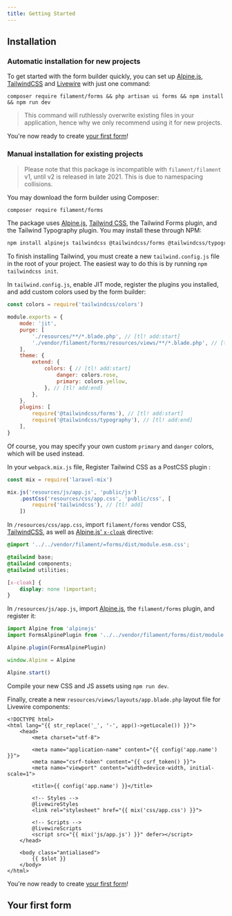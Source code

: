 ```yaml
---
title: Getting Started
---
```


## Installation

### Automatic installation for new projects

To get started with the form builder quickly, you can set up [Alpine.js](https://alpinejs.dev), [TailwindCSS](https://tailwindcss.com) and [Livewire](https://laravel-livewire.com) with just one command:

```
composer require filament/forms && php artisan ui forms && npm install && npm run dev
```

> This command will ruthlessly overwrite existing files in your application, hence why we only recommend using it for new projects.

You're now ready to create [your first form](#your-first-form)!

### Manual installation for existing projects

> Please note that this package is incompatible with `filament/filament` v1, until v2 is released in late 2021. This is due to namespacing collisions.

You may download the form builder using Composer:

```bash
composer require filament/forms
```

The package uses [Alpine.js](https://alpinejs.dev),  [Tailwind CSS](https://tailwindcss.com), the Tailwind Forms plugin, and the Tailwind Typography plugin. You may install these through NPM:

```bash
npm install alpinejs tailwindcss @tailwindcss/forms @tailwindcss/typography --save-dev
```

To finish installing Tailwind, you must create a new `tailwind.config.js` file in the root of your project. The easiest way to do this is by running `npm tailwindcss init`.

In `tailwind.config.js`, enable JIT mode, register the plugins you installed, and add custom colors used by the form builder:

```js
const colors = require('tailwindcss/colors')

module.exports = {
    mode: 'jit',
    purge: [
        './resources/**/*.blade.php', // [tl! add:start]
        './vendor/filament/forms/resources/views/**/*.blade.php', // [tl! add:end]
    ],
    theme: {
        extend: {
            colors: { // [tl! add:start]
                danger: colors.rose,
                primary: colors.yellow,
            }, // [tl! add:end]
        },
    },
    plugins: [
        require('@tailwindcss/forms'), // [tl! add:start]
        require('@tailwindcss/typography'), // [tl! add:end]
    ],
}
```

Of course, you may specify your own custom `primary` and `danger` colors, which will be used instead.

In your `webpack.mix.js` file, Register Tailwind CSS as a PostCSS plugin :

```js
const mix = require('laravel-mix')

mix.js('resources/js/app.js', 'public/js')
    .postCss('resources/css/app.css', 'public/css', [
        require('tailwindcss'), // [tl! add]
    ])
```

In `/resources/css/app.css`, import `filament/forms` vendor CSS, [TailwindCSS](https://tailwindcss.com), as well as [Alpine.js' `x-cloak`](https://alpinejs.dev/directives/cloak) directive:

```css
@import '../../vendor/filament/=forms/dist/module.esm.css';

@tailwind base;
@tailwind components;
@tailwind utilities;

[x-cloak] {
    display: none !important;
}
```

In `/resources/js/app.js`, import [Alpine.js](https://alpinejs.dev), the `filament/forms` plugin, and register it:

```js
import Alpine from 'alpinejs'
import FormsAlpinePlugin from '../../vendor/filament/forms/dist/module.esm'

Alpine.plugin(FormsAlpinePlugin)

window.Alpine = Alpine

Alpine.start()
```

Compile your new CSS and JS assets using `npm run dev`.

Finally, create a new `resources/views/layouts/app.blade.php` layout file for Livewire components:

```blade
<!DOCTYPE html>
<html lang="{{ str_replace('_', '-', app()->getLocale()) }}">
    <head>
        <meta charset="utf-8">

        <meta name="application-name" content="{{ config('app.name') }}">
        <meta name="csrf-token" content="{{ csrf_token() }}">
        <meta name="viewport" content="width=device-width, initial-scale=1">

        <title>{{ config('app.name') }}</title>

        <!-- Styles -->
        @livewireStyles
        <link rel="stylesheet" href="{{ mix('css/app.css') }}">

        <!-- Scripts -->
        @livewireScripts
        <script src="{{ mix('js/app.js') }}" defer></script>
    </head>

    <body class="antialiased">
        {{ $slot }}
    </body>
</html>
```

You're now ready to create [your first form](#your-first-form)!

## Your first form

